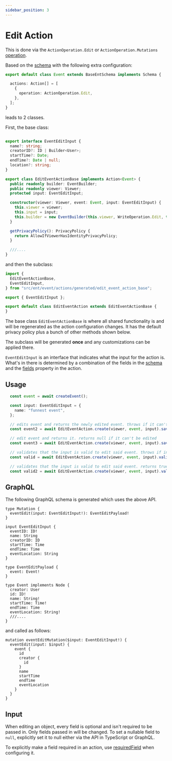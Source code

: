 ```yaml
---
sidebar_position: 3
---
```


# Edit Action
This is done via the `ActionOperation.Edit` or `ActionOperation.Mutations` [operation](/docs/ent-schema/actions#operation).

Based on the [schema](/docs/actions/action#schema) with the following extra configuration:

```ts title="src/event/schema.ts"
export default class Event extends BaseEntSchema implements Schema {

  actions: Action[] = [
    {
      operation: ActionOperation.Edit,
    },
  ];
}
```
leads to 2 classes.

First, the base class:

```ts title="src/ent/event/actions/generated/edit_event_action_base.ts"

export interface EventEditInput {
  name?: string;
  creatorID?: ID | Builder<User>;
  startTime?: Date;
  endTime?: Date | null;
  location?: string;
}

export class EditEventActionBase implements Action<Event> {
  public readonly builder: EventBuilder;
  public readonly viewer: Viewer;
  protected input: EventEditInput;

  constructor(viewer: Viewer, event: Event, input: EventEditInput) {
    this.viewer = viewer;
    this.input = input;
    this.builder = new EventBuilder(this.viewer, WriteOperation.Edit, this, event);
  }

  getPrivacyPolicy(): PrivacyPolicy {
    return AllowIfViewerHasIdentityPrivacyPolicy;
  }

  ///....
}
```
and then the subclass:

```ts title="src/ent/event/actions/edit_event_action.ts"
import {
  EditEventActionBase,
  EventEditInput,
} from "src/ent/event/actions/generated/edit_event_action_base";

export { EventEditInput };

export default class EditEventAction extends EditEventActionBase {
}
```

The base class `EditEventActionBase` is where all shared functionality is and will be regenerated as the action configuration changes. It has the default privacy policy plus a bunch of other methods shown below.

The subclass will be generated **once** and any customizations can be applied there.

`EventEditInput` is an interface that indicates what the input for the action is. What's in there is determined by a combination of the fields in the [schema](/docs/actions/action#schema) and the [fields](/docs/ent-schema/actions#fields) property in the action.


## Usage
```ts
  const event = await createEvent();

  const input: EventEditInput = {
    name: "funnest event",
  };

  // edits event and returns the newly edited event. throws if it can't be edited
  const event2 = await EditEventAction.create(viewer, event, input).saveX();

  // edit event and returns it. returns null if it can't be edited
  const event3 = await EditEventAction.create(viewer, event, input).save();

  // validates that the input is valid to edit said event. throws if invalid
  const valid = await EditEventAction.create(viewer, event, input).validX();

  // validates that the input is valid to edit said event. returns true or false
  const valid2 = await EditEventAction.create(viewer, event, input).valid();

```

## GraphQL
The following GraphQL schema is generated which uses the above API.

``` title="src/graphql/schema.gql"
type Mutation {
  eventEdit(input: EventEditInput!): EventEditPayload!
}

input EventEditInput {
  eventID: ID!
  name: String
  creatorID: ID
  startTime: Time
  endTime: Time
  eventLocation: String
}

type EventEditPayload {
  event: Event!
}

type Event implements Node {
  creator: User
  id: ID!
  name: String!
  startTime: Time!
  endTime: Time
  eventLocation: String!
  ///.... 
}
```

and called as follows:
```gql
mutation eventEditMutation($input: EventEditInput!) {
  eventEdit(input: $input) {
    event {
      id
      creator {
        id
      }
      name
      startTime
      endTime
      eventLocation
    }
  }
}

```

## Input
When editing an object, every field is optional and isn't required to be passed in. Only fields passed in will be changed. To set a nullable field to `null`, explicitly set it to null either via the API in TypeScript or GraphQL.

To explicitly make a field required in an action, use [requiredField](/docs/ent-schema/actions#requiredfield) when configuring it.